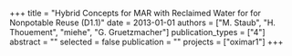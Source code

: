 +++
title = "Hybrid Concepts for MAR with Reclaimed Water for for Nonpotable Reuse (D1.1)"
date = 2013-01-01
authors = ["M. Staub", "H. Thouement", "miehe", "G. Gruetzmacher"]
publication_types = ["4"]
abstract = ""
selected = false
publication = ""
projects = ["oximar1"]
+++


